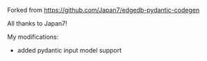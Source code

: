 
Forked from https://github.com/Japan7/edgedb-pydantic-codegen

All thanks to Japan7!

My modifications:
- added pydantic input model support